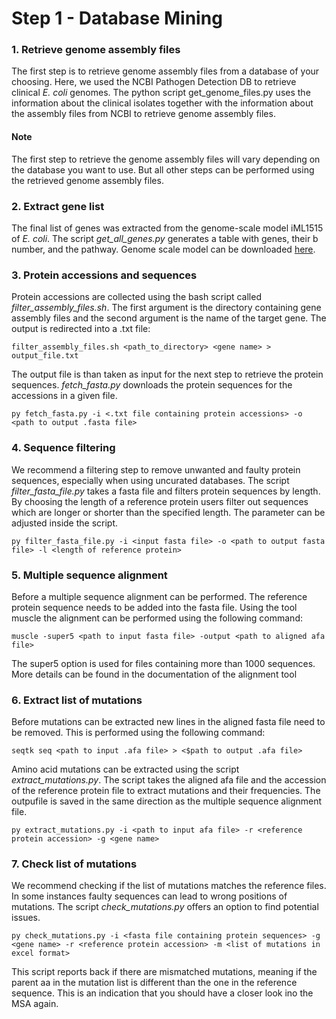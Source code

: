# Step 1 - Database Mining



### 1. Retrieve genome assembly files
The first step is to retrieve genome assembly files from a database of your choosing. Here, we used the NCBI Pathogen Detection DB to retrieve clinical *E. coli* genomes.
The python script get_genome_files.py uses the information about the clinical isolates together with the information about the assembly files from NCBI to retrieve genome 
assembly files.

#### Note
The first step to retrieve the genome assembly files will vary depending on the database you want to use. But all other steps can be performed using the retrieved genome assembly files. 


### 2. Extract gene list
The final list of genes was extracted from the genome-scale model iML1515 of *E. coli*. The script *get_all_genes.py* generates a table with genes, their b number, and the pathway.
Genome scale model can be downloaded [here](http://bigg.ucsd.edu/models/iML1515).

### 3. Protein accessions and sequences
Protein accessions are collected using the bash script called *filter_assembly_files.sh*. The first argument is the directory containing gene assembly files and the second argument 
is the name of the target gene. The output is redirected into a .txt file:
```
filter_assembly_files.sh <path_to_directory> <gene name> > output_file.txt
```
The output file is than taken as input for the next step to retrieve the protein sequences. *fetch_fasta.py* downloads the protein sequences for the accessions in a given file. 

```
py fetch_fasta.py -i <.txt file containing protein accessions> -o <path to output .fasta file>
```
### 4. Sequence filtering
We recommend a filtering step to remove unwanted and faulty protein sequences, especially when using uncurated databases. The script *filter_fasta_file.py* takes a fasta file and filters protein sequences by length.
By choosing the length of a reference protein users filter out sequences which are longer or shorter than the specified length. The parameter can be adjusted inside the script.
```
py filter_fasta_file.py -i <input fasta file> -o <path to output fasta file> -l <length of reference protein>
```

### 5. Multiple sequence alignment
Before a multiple sequence alignment can be performed. The reference protein sequence needs to be added into the fasta file. Using the tool muscle the alignment can be performed using the following command:
```
muscle -super5 <path to input fasta file> -output <path to aligned afa file>
```
The super5 option is used for files containing more than 1000 sequences. More details can be found in the documentation of the alignment tool

### 6. Extract list of mutations
Before mutations can be extracted new lines in the aligned  fasta file need to be removed. This is performed using the following command:
```
seqtk seq <path to input .afa file> > <$path to output .afa file>
```
Amino acid mutations can be extracted using the script *extract_mutations.py*. The script takes the aligned afa file and the accession of the reference protein file to extract mutations and their frequencies.
The outpufile is saved in the same direction as the multiple sequence alignment file.
```
py extract_mutations.py -i <path to input afa file> -r <reference protein accession> -g <gene name>
```

### 7. Check list of mutations
We recommend checking if the list of mutations matches the reference files. In some instances faulty sequences can lead to wrong positions of mutations. The script *check_mutations.py* offers an option to find potential issues.
```
py check_mutations.py -i <fasta file containing protein sequences> -g <gene name> -r <reference protein accession> -m <list of mutations in excel format>
```
This script reports back if there are mismatched mutations, meaning if the parent aa in the mutation list is different than the one in the reference sequence. This is an indication that you should have a closer look ino the MSA again.